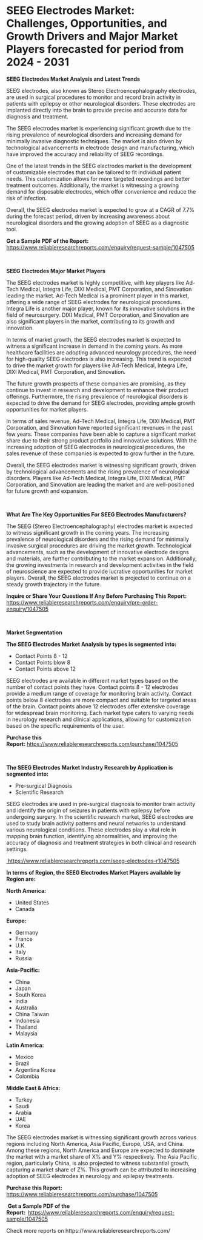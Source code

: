 <p><h1>SEEG Electrodes Market: Challenges, Opportunities, and Growth Drivers and Major Market Players forecasted for period from 2024 - 2031</h1></p><p><strong>SEEG Electrodes Market Analysis and Latest Trends</strong></p>
<p><p>SEEG electrodes, also known as Stereo Electroencephalography electrodes, are used in surgical procedures to monitor and record brain activity in patients with epilepsy or other neurological disorders. These electrodes are implanted directly into the brain to provide precise and accurate data for diagnosis and treatment.</p><p>The SEEG electrodes market is experiencing significant growth due to the rising prevalence of neurological disorders and increasing demand for minimally invasive diagnostic techniques. The market is also driven by technological advancements in electrode design and manufacturing, which have improved the accuracy and reliability of SEEG recordings.</p><p>One of the latest trends in the SEEG electrodes market is the development of customizable electrodes that can be tailored to fit individual patient needs. This customization allows for more targeted recordings and better treatment outcomes. Additionally, the market is witnessing a growing demand for disposable electrodes, which offer convenience and reduce the risk of infection.</p><p>Overall, the SEEG electrodes market is expected to grow at a CAGR of 7.7% during the forecast period, driven by increasing awareness about neurological disorders and the growing adoption of SEEG as a diagnostic tool.</p></p>
<p><strong>Get a Sample PDF of the Report:&nbsp;</strong> <a href="https://www.reliableresearchreports.com/enquiry/request-sample/1047505">https://www.reliableresearchreports.com/enquiry/request-sample/1047505</a></p>
<p>&nbsp;</p>
<p><strong>SEEG Electrodes Major Market Players</strong></p>
<p><p>The SEEG electrodes market is highly competitive, with key players like Ad-Tech Medical, Integra Life, DIXI Medical, PMT Corporation, and Sinovation leading the market. Ad-Tech Medical is a prominent player in this market, offering a wide range of SEEG electrodes for neurological procedures. Integra Life is another major player, known for its innovative solutions in the field of neurosurgery. DIXI Medical, PMT Corporation, and Sinovation are also significant players in the market, contributing to its growth and innovation.</p><p>In terms of market growth, the SEEG electrodes market is expected to witness a significant increase in demand in the coming years. As more healthcare facilities are adopting advanced neurology procedures, the need for high-quality SEEG electrodes is also increasing. This trend is expected to drive the market growth for players like Ad-Tech Medical, Integra Life, DIXI Medical, PMT Corporation, and Sinovation.</p><p>The future growth prospects of these companies are promising, as they continue to invest in research and development to enhance their product offerings. Furthermore, the rising prevalence of neurological disorders is expected to drive the demand for SEEG electrodes, providing ample growth opportunities for market players.</p><p>In terms of sales revenue, Ad-Tech Medical, Integra Life, DIXI Medical, PMT Corporation, and Sinovation have reported significant revenues in the past few years. These companies have been able to capture a significant market share due to their strong product portfolio and innovative solutions. With the increasing adoption of SEEG electrodes in neurological procedures, the sales revenue of these companies is expected to grow further in the future.</p><p>Overall, the SEEG electrodes market is witnessing significant growth, driven by technological advancements and the rising prevalence of neurological disorders. Players like Ad-Tech Medical, Integra Life, DIXI Medical, PMT Corporation, and Sinovation are leading the market and are well-positioned for future growth and expansion.</p></p>
<p>&nbsp;</p>
<p><strong>What Are The Key Opportunities For SEEG Electrodes Manufacturers?</strong></p>
<p><p>The SEEG (Stereo Electroencephalography) electrodes market is expected to witness significant growth in the coming years. The increasing prevalence of neurological disorders and the rising demand for minimally invasive surgical procedures are driving the market growth. Technological advancements, such as the development of innovative electrode designs and materials, are further contributing to the market expansion. Additionally, the growing investments in research and development activities in the field of neuroscience are expected to provide lucrative opportunities for market players. Overall, the SEEG electrodes market is projected to continue on a steady growth trajectory in the future.</p></p>
<p><strong>Inquire or Share Your Questions If Any Before Purchasing This Report:</strong> <a href="https://www.reliableresearchreports.com/enquiry/pre-order-enquiry/1047505">https://www.reliableresearchreports.com/enquiry/pre-order-enquiry/1047505</a></p>
<p>&nbsp;</p>
<p><strong>Market Segmentation</strong></p>
<p><strong>The SEEG Electrodes Market Analysis by types is segmented into:</strong></p>
<p><ul><li>Contact Points 8 - 12</li><li>Contact Points blow 8</li><li>Contact Points above 12</li></ul></p>
<p><p>SEEG electrodes are available in different market types based on the number of contact points they have. Contact points 8 - 12 electrodes provide a medium range of coverage for monitoring brain activity. Contact points below 8 electrodes are more compact and suitable for targeted areas of the brain. Contact points above 12 electrodes offer extensive coverage for widespread brain monitoring. Each market type caters to varying needs in neurology research and clinical applications, allowing for customization based on the specific requirements of the user.</p></p>
<p><strong>Purchase this Report:&nbsp;</strong><a href="https://www.reliableresearchreports.com/purchase/1047505">https://www.reliableresearchreports.com/purchase/1047505</a></p>
<p>&nbsp;</p>
<p><strong>The SEEG Electrodes Market Industry Research by Application is segmented into:</strong></p>
<p><ul><li>Pre-surgical Diagnosis</li><li>Scientific Research</li></ul></p>
<p><p>SEEG electrodes are used in pre-surgical diagnosis to monitor brain activity and identify the origin of seizures in patients with epilepsy before undergoing surgery. In the scientific research market, SEEG electrodes are used to study brain activity patterns and neural networks to understand various neurological conditions. These electrodes play a vital role in mapping brain function, identifying abnormalities, and improving the accuracy of diagnosis and treatment strategies in both clinical and research settings.</p></p>
<p><a href="https://www.reliableresearchreports.com/seeg-electrodes-r1047505">&nbsp;https://www.reliableresearchreports.com/seeg-electrodes-r1047505</a></p>
<p><strong>In terms of Region, the SEEG Electrodes Market Players available by Region are:</strong></p>
<p>
    <p> <strong> North America: </strong>
        <ul>
            <li>United States</li>
            <li>Canada</li>
        </ul>
        </p> 
    <p> <strong> Europe: </strong>
        <ul>
            <li>Germany</li>
            <li>France</li>
            <li>U.K.</li>
            <li>Italy</li>
            <li>Russia</li>
        </ul>
        </p> 
    <p> <strong> Asia-Pacific: </strong>
        <ul>
            <li>China</li>
            <li>Japan</li>
            <li>South Korea</li>
            <li>India</li>
            <li>Australia</li>
            <li>China Taiwan</li>
            <li>Indonesia</li>
            <li>Thailand</li>
            <li>Malaysia</li>
        </ul>
        </p> 
    <p> <strong> Latin America: </strong>
        <ul>
            <li>Mexico</li>
            <li>Brazil</li>
            <li>Argentina Korea</li>
            <li>Colombia</li>
        </ul>
        </p> 
    <p> <strong> Middle East & Africa: </strong>
        <ul>
            <li>Turkey</li>
            <li>Saudi</li>
            <li>Arabia</li>
            <li>UAE</li>
            <li>Korea</li>
        </ul>
    </p>
    </p>
<p><p>The SEEG electrodes market is witnessing significant growth across various regions including North America, Asia Pacific, Europe, USA, and China. Among these regions, North America and Europe are expected to dominate the market with a market share of X% and Y% respectively. The Asia Pacific region, particularly China, is also projected to witness substantial growth, capturing a market share of Z%. This growth can be attributed to increasing adoption of SEEG electrodes in neurology and epilepsy treatments.</p></p>
<p><strong>Purchase this Report: </strong><a href="https://www.reliableresearchreports.com/purchase/1047505">https://www.reliableresearchreports.com/purchase/1047505</a></p>
<p>&nbsp;<strong>Get a Sample PDF of the Report:&nbsp;&nbsp;</strong><a href="https://www.reliableresearchreports.com/enquiry/request-sample/1047505">https://www.reliableresearchreports.com/enquiry/request-sample/1047505</a></p>
<p><strong></strong></p>
<p>Check more reports on https://www.reliableresearchreports.com/</p>